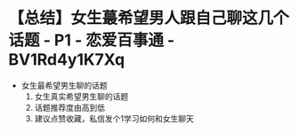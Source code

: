 # 【总结】女生蕞希望男人跟自己聊这几个话题 - P1 - 恋爱百事通 - BV1Rd4y1K7Xq

-   女生最希望男生聊的话题
    1.  女生真实希望男生聊的话题
    2.  话题推荐度由高到低
    3.  建议点赞收藏，私信发个1学习如何和女生聊天
